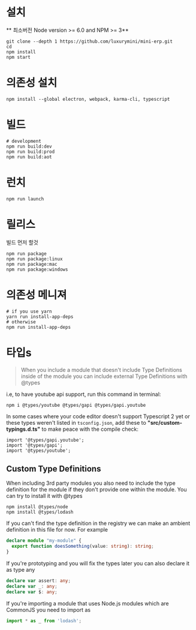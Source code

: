 # 설치
** 최소버전 Node version >= 6.0 and NPM >= 3**

```
git clone --depth 1 https://github.com/luxurymini/mini-erp.git
cd
npm install
npm start
```

# 의존성 설치
```
npm install --global electron, webpack, karma-cli, typescript
```

# 빌드
```
# development
npm run build:dev
npm run build:prod
npm run build:aot 
```
# 런치
```
npm run launch
```

# 릴리스
빌드 먼저 할것
```
npm run package
npm run package:linux
npm run package:mac
npm run package:windows
```

# 의존성 메니져
```
# if you use yarn
yarn run install-app-deps
# otherwise
npm run install-app-deps
```

# 타입s
> When you include a module that doesn't include Type Definitions inside of the module you can include external Type Definitions with @types

i.e, to have youtube api support, run this command in terminal: 
```shell
npm i @types/youtube @types/gapi @types/gapi.youtube
``` 
In some cases where your code editor doesn't support Typescript 2 yet or these types weren't listed in ```tsconfig.json```, add these to **"src/custom-typings.d.ts"** to make peace with the compile check: 
```es6
import '@types/gapi.youtube';
import '@types/gapi';
import '@types/youtube';
```

## Custom Type Definitions
When including 3rd party modules you also need to include the type definition for the module
if they don't provide one within the module. You can try to install it with @types

```
npm install @types/node
npm install @types/lodash
```

If you can't find the type definition in the registry we can make an ambient definition in
this file for now. For example

```typescript
declare module "my-module" {
  export function doesSomething(value: string): string;
}
```


If you're prototyping and you will fix the types later you can also declare it as type any

```typescript
declare var assert: any;
declare var _: any;
declare var $: any;
```

If you're importing a module that uses Node.js modules which are CommonJS you need to import as

```typescript
import * as _ from 'lodash';
```